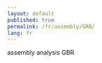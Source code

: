 ```yaml
---
layout: default
published: true
permalink: /fr/assembly/GRB/
lang: fr
---
```


assembly analysis GBR
